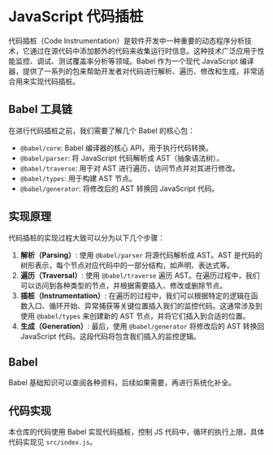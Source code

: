 # JavaScript 代码插桩

代码插桩（Code Instrumentation）是软件开发中一种重要的动态程序分析技术，它通过在源代码中添加额外的代码来收集运行时信息。这种技术广泛应用于性能监控、调试、测试覆盖率分析等领域。Babel 作为一个现代 JavaScript 编译器，提供了一系列的包来帮助开发者对代码进行解析、遍历、修改和生成，非常适合用来实现代码插桩。

## Babel 工具链

在进行代码插桩之前，我们需要了解几个 Babel 的核心包：

- `@babel/core`: Babel 编译器的核心 API，用于执行代码转换。
- `@babel/parser`: 将 JavaScript 代码解析成 AST（抽象语法树）。
- `@babel/traverse`: 用于对 AST 进行遍历，访问节点并对其进行修改。
- `@babel/types`: 用于构建 AST 节点。
- `@babel/generator`: 将修改后的 AST 转换回 JavaScript 代码。

## 实现原理

代码插桩的实现过程大致可以分为以下几个步骤：

1. **解析（Parsing）**: 使用 `@babel/parser` 将源代码解析成 AST。AST 是代码的树形表示，每个节点对应代码中的一部分结构，如声明、表达式等。
2. **遍历（Traversal）**: 使用 `@babel/traverse` 遍历 AST。在遍历过程中，我们可以访问到各种类型的节点，并根据需要插入、修改或删除节点。
3. **插桩（Instrumentation）**: 在遍历的过程中，我们可以根据特定的逻辑在函数入口、循环开始、异常捕获等关键位置插入我们的监控代码。这通常涉及到使用 `@babel/types` 来创建新的 AST 节点，并将它们插入到合适的位置。
4. **生成（Generation）**: 最后，使用 `@babel/generator` 将修改后的 AST 转换回 JavaScript 代码。这段代码将包含我们插入的监控逻辑。

## Babel

Babel 基础知识可以查阅各种资料，后续如果需要，再进行系统化补全。



## 代码实现

本仓库的代码使用 Babel 实现代码插桩，控制 JS 代码中，循环的执行上限，具体代码实现见 `src/index.js`。
